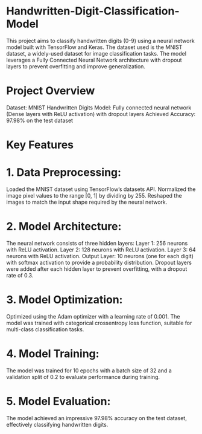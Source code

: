 # Handwritten-Digit-Classification-Model

This project aims to classify handwritten digits (0-9) using a neural network model built with TensorFlow and Keras. The dataset used is the MNIST dataset, a widely-used dataset for image classification tasks. The model leverages a Fully Connected Neural Network architecture with dropout layers to prevent overfitting and improve generalization.

# Project Overview

Dataset: MNIST Handwritten Digits
Model: Fully connected neural network (Dense layers with ReLU activation) with dropout layers
Achieved Accuracy: 97.98% on the test dataset

# Key Features
# 1. Data Preprocessing:
Loaded the MNIST dataset using TensorFlow’s datasets API.
Normalized the image pixel values to the range [0, 1] by dividing by 255.
Reshaped the images to match the input shape required by the neural network.

# 2. Model Architecture:
The neural network consists of three hidden layers:
Layer 1: 256 neurons with ReLU activation.
Layer 2: 128 neurons with ReLU activation.
Layer 3: 64 neurons with ReLU activation.
Output Layer: 10 neurons (one for each digit) with softmax activation to provide a probability distribution.
Dropout layers were added after each hidden layer to prevent overfitting, with a dropout rate of 0.3.

# 3. Model Optimization:
Optimized using the Adam optimizer with a learning rate of 0.001.
The model was trained with categorical crossentropy loss function, suitable for multi-class classification tasks.

# 4. Model Training:
The model was trained for 10 epochs with a batch size of 32 and a validation split of 0.2 to evaluate performance during training.

# 5. Model Evaluation:
The model achieved an impressive 97.98% accuracy on the test dataset, effectively classifying handwritten digits.

